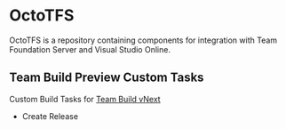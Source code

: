 OctoTFS
=======

OctoTFS is a repository containing components for integration with Team Foundation Server and Visual Studio Online.

Team Build Preview Custom Tasks
-------------------------------

Custom Build Tasks for [Team Build vNext](http://vsalmdocs.azurewebsites.net/library/vs/alm/build/overview)

* Create Release